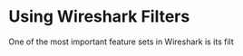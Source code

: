 # Using Wireshark Filters
One of the most important feature sets in Wireshark is its filt
<!--stackedit_data:
eyJoaXN0b3J5IjpbLTkyNjUxNDc1OF19
-->